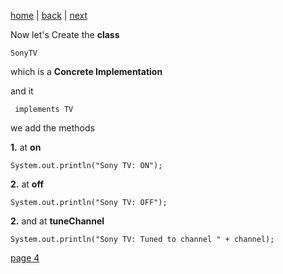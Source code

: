 [home](./page01.md) | [back](./page02.md) | [next](./page04.md)

Now let's Create the **class**
```
SonyTV
```
which is a **Concrete Implementation**

and it
```
 implements TV
```
we add the methods

**1.** at **on**
```
System.out.println("Sony TV: ON");
```
**2.** at **off**
```
System.out.println("Sony TV: OFF");
```
**2.** and at **tuneChannel**
```
System.out.println("Sony TV: Tuned to channel " + channel);
```


[page 4](./page04.md)
